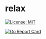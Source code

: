 # relax
[![License: MIT](https://img.shields.io/badge/License-MIT-yellow.svg)](https://opensource.org/licenses/MIT)

[![Go Report Card](https://goreportcard.com/badge/github.com/ynbella/relax)](https://goreportcard.com/report/github.com/ynbella/relax)
